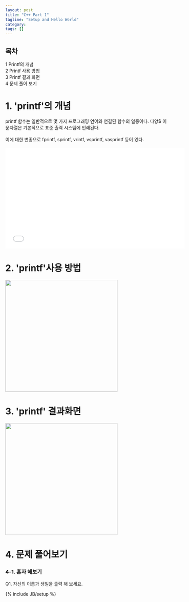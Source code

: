 ```yaml
---
layout: post
title: "C++ Part 1"
tagline: "Setup and Hello World"
category: 
tags: []
---
```

<div id="toc" class="toc">
<div id="toctitle">
<h2>목차</h2>
</div>
<ul>
<li class="toclevel-1 tocsection-1"><a href="#.EC.9D.BC.EB.B0.98.EC.A0.81.EC.9D.B8_.EC.98.88"><span class="tocnumber">1</span> <span class="toctext">Printf의 개념</span></a></li>
<li class="toclevel-1 tocsection-2"><a href="#.EC.9D.BC.EB.B0.98.EC.A0.81.EC.9D.B8_.EB.B3.80.EC.A2.85_.ED.95.A8.EC.88.98"><span class="tocnumber">2</span> <span class="toctext">Printf 사용 방법</span></a>

<li class="toclevel-1 tocsection-6"><a href="#printf.EB.A5.BC_.EC.9D.B4.EC.9A.A9.ED.95.98.EB.8A.94_.ED.94.84.EB.A1.9C.EA.B7.B8.EB.9E.98.EB.B0.8D_.EC.96.B8.EC.96.B4"><span class="tocnumber">3</span> <span class="toctext">Printf 결과 화면</span></a></li>
<li class="toclevel-1 tocsection-7"><a href="#.EA.B0.99.EC.9D.B4_.EB.B3.B4.EA.B8.B0"><span class="tocnumber">4</span> <span class="toctext">문제 풀어 보기</span></a></li>
</ul>
</div>

<p></p>
<h1>1. 'printf'의 개념</h1>
printf 함수는 일반적으로 몇 가지 프로그래밍 언어와 연결된 함수의 일종이다. 다양$
이 문자열은 기본적으로 표준 출력 시스템에 인쇄된다.
<br /><br />
이에 대한 변종으로 fprintf, sprintf, vrintf, vsprintf, vasprintf 등이 있다.
<br /><br />

<iframe width="560" height="315" src="//www.youtube.com/embed/yKATaptz3Dc" frameborder="0" allowfullscreen></iframe>

<h1>2. 'printf'사용 방법</h1>

<img src="http://4.bp.blogspot.com/-ZHYJOq_sMjo/UCSbFvKNOQI/AAAAAAAAAuo/vrCleLN5pms/s640/Screenshot.png" width="350" height="350" >

<h1>3. 'printf' 결과화면 </h1>
<img src="http://pds27.egloos.com/pds/201311/08/06/a0048306_527ce5b23711c.jpg" width="350" height="350">
<br />

<h1>4. 문제 풀어보기</h1>
<h3>4-1. 혼자 해보기 </h3>
Q1. 자신의 이름과 생일을 출력 해 보세요. <br />

{% include JB/setup %}


